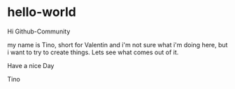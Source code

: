 # hello-world

Hi Github-Community

my name is Tino, short for Valentin and i'm not sure what i'm doing here, but i want to try to create things. 
Lets see what comes out of it.

Have a nice Day

Tino
